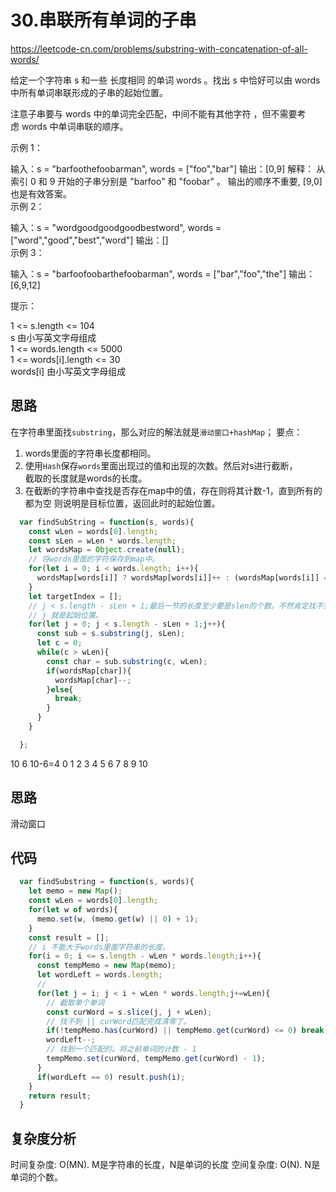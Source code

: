 # 30.串联所有单词的子串

https://leetcode-cn.com/problems/substring-with-concatenation-of-all-words/

给定一个字符串 s 和一些 长度相同 的单词 words 。找出 s 中恰好可以由 words 中所有单词串联形成的子串的起始位置。

注意子串要与 words 中的单词完全匹配，中间不能有其他字符 ，但不需要考虑 words 中单词串联的顺序。


示例 1：

输入：s = "barfoothefoobarman", words = ["foo","bar"]
输出：[0,9]
解释：
从索引 0 和 9 开始的子串分别是 "barfoo" 和 "foobar" 。
输出的顺序不重要, [9,0] 也是有效答案。  
示例 2：  

输入：s = "wordgoodgoodgoodbestword", words = ["word","good","best","word"]
输出：[]  
示例 3：   

输入：s = "barfoofoobarthefoobarman", words = ["bar","foo","the"]
输出：[6,9,12]
 

提示：  

1 <= s.length <= 104  
s 由小写英文字母组成  
1 <= words.length <= 5000  
1 <= words[i].length <= 30  
words[i] 由小写英文字母组成  


## 思路
在字符串里面找`substring`，那么对应的解法就是`滑动窗口+hashMap`；
要点：
1. words里面的字符串长度都相同。
2. 使用`Hash`保存`words`里面出现过的值和出现的次数。然后对s进行截断，  
截取的长度就是words的长度。
3. 在截断的字符串中查找是否存在map中的值，存在则将其计数-1，直到所有的都为空
则说明是目标位置，返回此时的起始位置。  

```javascript
  var findSubString = function(s, words){
    const wLen = words[0].length;
    const sLen = wLen * words.length;
    let wordsMap = Object.create(null);
    // 将words里面的字符保存到map中。
    for(let i = 0; i < words.length; i++){
      wordsMap[words[i]] ? wordsMap[words[i]]++ : (wordsMap[words[i]] = 1);
    }
    let targetIndex = [];
    // j < s.length - sLen + 1;最后一节的长度至少要是slen的个数。不然肯定找不到。
    // j 就是起始位置。
    for(let j = 0; j < s.length - sLen + 1;j++){
      const sub = s.substring(j, sLen);
      let c = 0;
      while(c > wLen){
        const char = sub.substring(c, wLen);
        if(wordsMap[char]){
          wordsMap[char]--;
        }else{
          break;
        }
      }
    }

  };
```
10
6
10-6=4
0 1 2 3 4 5 6 7 8 9 10  

## 思路

滑动窗口 

## 代码

```javascript
  var findSubstring = function(s, words){
    let memo = new Map();
    const wLen = words[0].length;
    for(let w of words){
      memo.set(w, (memo.get(w) || 0) + 1);
    }
    const result = [];
    // i 不能大于words里面字符串的长度。
    for(i = 0; i <= s.length - wLen * words.length;i++){
      const tempMemo = new Map(memo);
      let wordLeft = words.length;
      // 
      for(let j = i; j < i + wLen * words.length;j+=wLen){
        // 截取单个单词
        const curWord = s.slice(j, j + wLen);
        // 找不到 || curWord匹配完成清零了。
        if(!tempMemo.has(curWord) || tempMemo.get(curWord) <= 0) break;
        wordLeft--;
        // 找到一个匹配的。将之前单词的计数 - 1
        tempMemo.set(curWord, tempMemo.get(curWord) - 1);
      }
      if(wordLeft == 0) result.push(i);
    }
    return result;
  }
```

## 复杂度分析

时间复杂度: O(MN). M是字符串的长度，N是单词的长度
空间复杂度: O(N). N是单词的个数。
